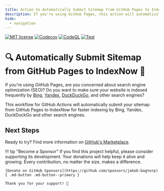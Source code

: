```yaml
---
title: Action to Automatically Submit Sitemap from GitHub Pages to IndexNow 🔎
description: If you're using GitHub Pages, this action will automatically submit your sitemap to IndexNow for faster indexing by Bing, Yandex, DuckDuckGo and other search engines
hide:
  - navigation
---
```


[![MIT license](https://img.shields.io/static/v1?label=license&message=MIT&color=blue)](https://github.com/jakob-bagterp/index-now-submit-sitemap-gh-pages-action/blob/master/LICENSE.md)
[![Codecov](https://codecov.io/gh/jakob-bagterp/colorist-for-python/branch/master/graph/badge.svg?token=PEGUV7IL8T)](https://codecov.io/gh/jakob-bagterp/colorist-for-python)
[![CodeQL](https://github.com/jakob-bagterp/index-now-submit-sitemap-gh-pages-action/actions/workflows/codeql.yml/badge.svg)](https://github.com/jakob-bagterp/index-now-submit-sitemap-gh-pages-action/actions/workflows/codeql.yml)
[![Test](https://github.com/jakob-bagterp/index-now-submit-sitemap-gh-pages-action/actions/workflows/test.yml/badge.svg)](https://github.com/jakob-bagterp/index-now-submit-sitemap-gh-pages-action/actions/workflows/test.yml)

# 🔍 Automatically Submit Sitemap from GitHub Pages to IndexNow 🔎
If you're using GitHub Pages, are you concerned about search engine optimization (SEO)? Do you want to make sure your website is indexed frequently by [Bing](https://www.bing.com/indexnow), [Yandex](https://yandex.com/indexnow), [DuckDuckGo](https://duckduckgo.com/), and other search engines?

This workflow for GitHub Actions will automatically submit your sitemap from GitHub Pages to IndexNow for faster indexing by Bing, Yandex, DuckDuckGo and other search engines.

## Next Steps
Ready to try? Find more information on [GitHub's Marketplace](https://github.com/marketplace/actions/index-now-submit-sitemap-gh-pages-action).

!!! tip "Become a Sponsor"
    If you find this project helpful, please consider supporting its development. Your donations will help keep it alive and growing. Every contribution, no matter the size, makes a difference.

    [Donate on GitHub Sponsors](https://github.com/sponsors/jakob-bagterp){ .md-button .md-button--primary }

    Thank you for your support! 🙌
